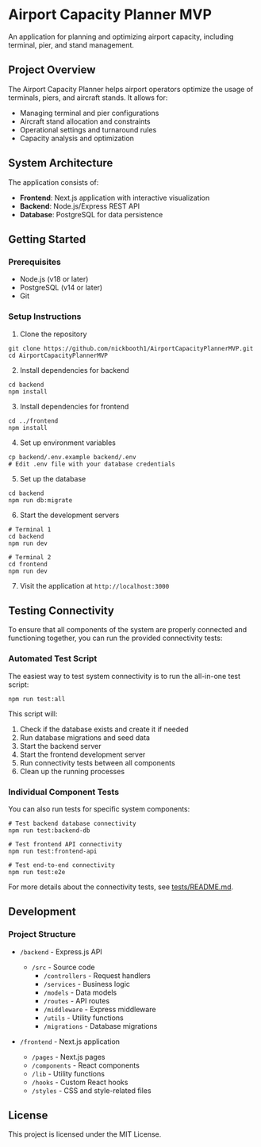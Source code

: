 # Airport Capacity Planner MVP

An application for planning and optimizing airport capacity, including terminal, pier, and stand management.

## Project Overview

The Airport Capacity Planner helps airport operators optimize the usage of terminals, piers, and aircraft stands. It allows for:

- Managing terminal and pier configurations
- Aircraft stand allocation and constraints
- Operational settings and turnaround rules
- Capacity analysis and optimization

## System Architecture

The application consists of:

- **Frontend**: Next.js application with interactive visualization
- **Backend**: Node.js/Express REST API
- **Database**: PostgreSQL for data persistence

## Getting Started

### Prerequisites

- Node.js (v18 or later)
- PostgreSQL (v14 or later)
- Git

### Setup Instructions

1. Clone the repository
```
git clone https://github.com/nickbooth1/AirportCapacityPlannerMVP.git
cd AirportCapacityPlannerMVP
```

2. Install dependencies for backend
```
cd backend
npm install
```

3. Install dependencies for frontend
```
cd ../frontend
npm install
```

4. Set up environment variables
```
cp backend/.env.example backend/.env
# Edit .env file with your database credentials
```

5. Set up the database
```
cd backend
npm run db:migrate
```

6. Start the development servers
```
# Terminal 1
cd backend
npm run dev

# Terminal 2
cd frontend
npm run dev
```

7. Visit the application at `http://localhost:3000`

## Testing Connectivity

To ensure that all components of the system are properly connected and functioning together, you can run the provided connectivity tests:

### Automated Test Script

The easiest way to test system connectivity is to run the all-in-one test script:

```
npm run test:all
```

This script will:
1. Check if the database exists and create it if needed
2. Run database migrations and seed data
3. Start the backend server
4. Start the frontend development server
5. Run connectivity tests between all components
6. Clean up the running processes

### Individual Component Tests

You can also run tests for specific system components:

```
# Test backend database connectivity
npm run test:backend-db

# Test frontend API connectivity
npm run test:frontend-api

# Test end-to-end connectivity
npm run test:e2e
```

For more details about the connectivity tests, see [tests/README.md](tests/README.md).

## Development

### Project Structure

- `/backend` - Express.js API
  - `/src` - Source code
    - `/controllers` - Request handlers
    - `/services` - Business logic
    - `/models` - Data models
    - `/routes` - API routes
    - `/middleware` - Express middleware
    - `/utils` - Utility functions
    - `/migrations` - Database migrations

- `/frontend` - Next.js application
  - `/pages` - Next.js pages
  - `/components` - React components
  - `/lib` - Utility functions
  - `/hooks` - Custom React hooks
  - `/styles` - CSS and style-related files

## License

This project is licensed under the MIT License. 